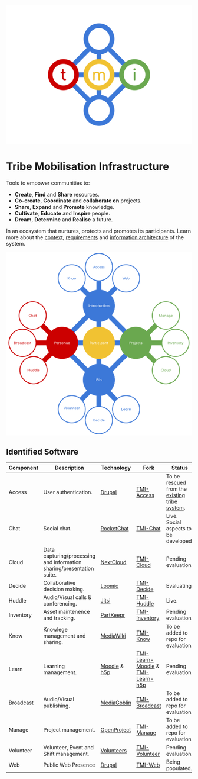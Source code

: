![TMI Logo](./docs/svg/tmi.svg)


# Tribe Mobilisation Infrastructure

Tools to empower communities to:

* **Create**, **Find** and **Share** resources.
* **Co-create**, **Coordinate** and **collaborate on** projects.
* **Share**, **Expand** and **Promote** knowledge.
* **Cultivate**, **Educate** and **Inspire** people.
* **Dream**, **Determine** and **Realise** a future.

In an ecosystem that nurtures, protects and promotes its participants.
Learn more about the [context](./docs/context.md), 
[requirements](./docs/requirements.md) and 
[information architecture](./docs/architecture.md) of the system.

![Ecosystem](./docs/svg/Birds-Eye-View.svg)



## Identified Software

| Component |Description | Technology | Fork | Status |
| -- | -- | -- | -- | -- |
| Access    | User authentication.                                                  | [Drupal](https://drupal.org)                              | [TMI-Access](https://github.com/AfrikaBurn/TMI-Access)                                                                            | To be rescued from the [existing tribe system](https://github.com/afrikaburn/tribe).
| Chat      | Social chat.                                                          | [RocketChat](https://rocket.chat)                         | [TMI-Chat](https://github.com/AfrikaBurn/TMI-Chat)                                                                                | Live. Social aspects to be developed.
| Cloud     | Data capturing/processing and information sharing/presentation suite. | [NextCloud](https://nextcloud.)                           | [TMI-Cloud](https://github.com/AfrikaBurn/TMI-Cloud)                                                                              | Pending evaluation.
| Decide    | Collaborative decision making.                                        | [Loomio](https://loomio.org)                              | [TMI-Decide](https://github.com/AfrikaBurn/TMI-Decide)                                                                            | Evaluating.
| Huddle    | Audio/Visual calls & conferencing.                                    | [Jitsi](https://jitsi.org)                                | [TMI-Huddle](https://github.com/AfrikaBurn/TMI-Huddle)                                                                            | Live.
| Inventory | Asset maintenence and tracking.                                       | [PartKeepr](https://partkeepr.org)                        | [TMI-Inventory](https://github.com/AfrikaBurn/TMI-Inventory)                                                                      | Pending evaluation. 
| Know      | Knowlege management and sharing.                                      | [MediaWiki](https://www.mediawiki.org/wiki/MediaWiki)     | [TMI-Know](https://github.com/AfrikaBurn/TMI-Know)                                                                                | To be added to repo for evaluation. 
| Learn     | Learning management.                                                  | [Moodle](https://moodle.org) & [h5p](https://h5p.org)     | [TMI-Learn-Moodle](https://github.com/AfrikaBurn/TMI-Learn-Moodle) & [TMI-Learn-h5p](https://github.com/AfrikaBurn/TMI-Learn-h5p) | Pending evaluation. 
| Broadcast | Audio/Visual publishing.                                              | [MediaGoblin](http://mediagoblin.org)                     | [TMI-Broadcast](https://github.com/AfrikaBurn/TMI-Broadcast)                                                                      | To be added to repo for evaluation. 
| Manage    | Project management.                                                   | [OpenProject](http://openproject.org)                     | [TMI-Manage](https://github.com/AfrikaBurn/TMI-Manage)                                                                            | To be added to repo for evaluation. 
| Volunteer | Volunteer, Event and Shift management.                                | [Volunteers](https://github.com/playasoft/volunteers)     | [TMI-Volunteer](https://github.com/AfrikaBurn/TMI-Volunteer)                                                                      | Pending evaluation. 
| Web       | Public Web Presence                                                   | [Drupal](https://drupal.org)                              | [TMI-Web](https://github.com/AfrikaBurn/TMI-Web)                                                                                  | Being populated. 
